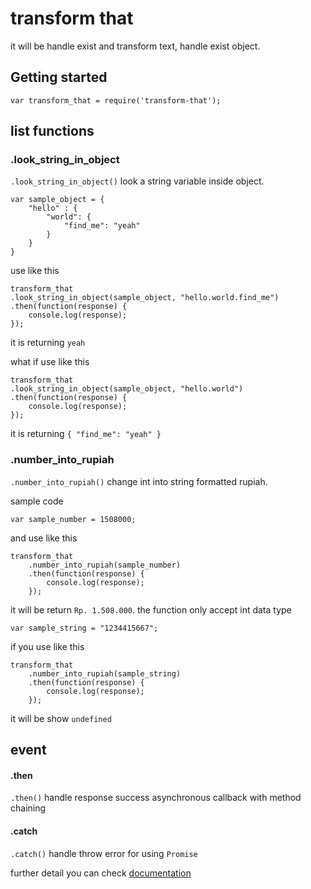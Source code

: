 # transform that

it will be handle exist and transform text, handle exist object.

## Getting started

`var transform_that = require('transform-that');`


## list functions

### .look_string_in_object
`.look_string_in_object()` look a string variable inside object.
````
var sample_object = {
    "hello" : {
        "world": {
            "find_me": "yeah"
        }
    }
}
````
use like this
````
transform_that
.look_string_in_object(sample_object, "hello.world.find_me")
.then(function(response) {
    console.log(response);
});
````

it is returning `yeah`

what if use like this

````
transform_that
.look_string_in_object(sample_object, "hello.world")
.then(function(response) {
    console.log(response);
});
````

it is returning  `{ "find_me": "yeah" }`



### .number_into_rupiah

`.number_into_rupiah()` change int into string formatted rupiah.

sample code

````
var sample_number = 1508000;
````

and use like this

````
transform_that
    .number_into_rupiah(sample_number)
    .then(function(response) {
        console.log(response);
    });
````

it will be return `Rp. 1.508.000`.
the function only accept int data type

````
var sample_string = "1234415667";
````
if you use like this
````
transform_that
    .number_into_rupiah(sample_string)
    .then(function(response) {
        console.log(response);
    });
````

it will be show `undefined`


## event

#### .then

`.then()` handle response success asynchronous callback with method chaining


#### .catch
`.catch()` handle throw error for using `Promise` 


further detail you can check [documentation](https://www.promisejs.org/)